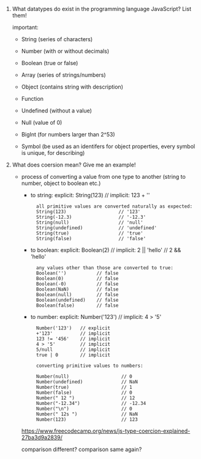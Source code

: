1. What datatypes do exist in the programming language JavaScript?  List them!

    important:
    - String (series of characters)
    - Number (with or without decimals)
    - Boolean (true or false)
    - Array (series of strings/numbers)
    - Object (contains string with description)
    - Function
    
    - Undefined (without a value)
    - Null (value of 0)
    - BigInt (for numbers larger than 2^53)
    - Symbol (be used as an identifers for object properties, every symbol is unique, for describing)

2. What does coersion mean? Give me an example!

    - process of converting a value from one type to another (string to number, object to boolean etc.)

        - to string: explicit: String(123) // implicit: 123 + ''

                all primitive values are converted naturally as expected:
                String(123)                   // '123'
                String(-12.3)                 // '-12.3'
                String(null)                  // 'null'
                String(undefined)             // 'undefined'
                String(true)                  // 'true'
                String(false)                 // 'false'

        - to boolean: explicit: Boolean(2) // implicit: 2 || 'hello' // 2 && 'hello'
                
                any values other than those are converted to true:
                Boolean('')           // false
                Boolean(0)            // false     
                Boolean(-0)           // false
                Boolean(NaN)          // false
                Boolean(null)         // false
                Boolean(undefined)    // false
                Boolean(false)        // false

        - to number: explicit: Number('123') // implicit: 4 > '5'

                Number('123')   // explicit
                +'123'          // implicit
                123 != '456'    // implicit
                4 > '5'         // implicit
                5/null          // implicit
                true | 0        // implicit

                converting primitive values to numbers:

                Number(null)                   // 0
                Number(undefined)              // NaN
                Number(true)                   // 1
                Number(false)                  // 0
                Number(" 12 ")                 // 12
                Number("-12.34")               // -12.34
                Number("\n")                   // 0
                Number(" 12s ")                // NaN
                Number(123)                    // 123

        https://www.freecodecamp.org/news/js-type-coercion-explained-27ba3d9a2839/

        comparison different?
        comparison same again?